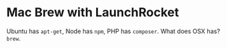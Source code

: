 # Mac Brew with LaunchRocket

Ubuntu has `apt-get`, Node has `npm`, PHP has `composer`. What does OSX has? `brew`.